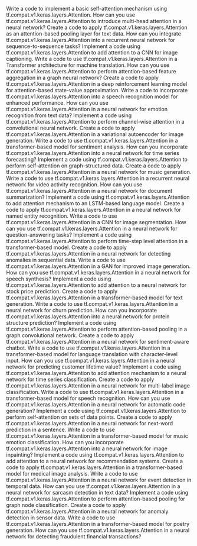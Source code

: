 Write a code to implement a basic self-attention mechanism using tf.compat.v1.keras.layers.Attention.
How can you use tf.compat.v1.keras.layers.Attention to introduce multi-head attention in a neural network?
Create a code to apply tf.compat.v1.keras.layers.Attention as an attention-based pooling layer for text data.
How can you integrate tf.compat.v1.keras.layers.Attention into a recurrent neural network for sequence-to-sequence tasks?
Implement a code using tf.compat.v1.keras.layers.Attention to add attention to a CNN for image captioning.
Write a code to use tf.compat.v1.keras.layers.Attention in a Transformer architecture for machine translation.
How can you use tf.compat.v1.keras.layers.Attention to perform attention-based feature aggregation in a graph neural network?
Create a code to apply tf.compat.v1.keras.layers.Attention in a deep reinforcement learning model for attention-based state-value approximation.
Write a code to incorporate tf.compat.v1.keras.layers.Attention into a speech recognition model for enhanced performance.
How can you use tf.compat.v1.keras.layers.Attention in a neural network for emotion recognition from text data?
Implement a code using tf.compat.v1.keras.layers.Attention to perform channel-wise attention in a convolutional neural network.
Create a code to apply tf.compat.v1.keras.layers.Attention in a variational autoencoder for image generation.
Write a code to use tf.compat.v1.keras.layers.Attention in a transformer-based model for sentiment analysis.
How can you incorporate tf.compat.v1.keras.layers.Attention into a neural network for time series forecasting?
Implement a code using tf.compat.v1.keras.layers.Attention to perform self-attention on graph-structured data.
Create a code to apply tf.compat.v1.keras.layers.Attention in a neural network for music generation.
Write a code to use tf.compat.v1.keras.layers.Attention in a recurrent neural network for video activity recognition.
How can you use tf.compat.v1.keras.layers.Attention in a neural network for document summarization?
Implement a code using tf.compat.v1.keras.layers.Attention to add attention mechanism to an LSTM-based language model.
Create a code to apply tf.compat.v1.keras.layers.Attention in a neural network for named entity recognition.
Write a code to use tf.compat.v1.keras.layers.Attention in a CNN for image segmentation.
How can you use tf.compat.v1.keras.layers.Attention in a neural network for question-answering tasks?
Implement a code using tf.compat.v1.keras.layers.Attention to perform time-step level attention in a transformer-based model.
Create a code to apply tf.compat.v1.keras.layers.Attention in a neural network for detecting anomalies in sequential data.
Write a code to use tf.compat.v1.keras.layers.Attention in a GAN for improved image generation.
How can you use tf.compat.v1.keras.layers.Attention in a neural network for speech synthesis?
Implement a code using tf.compat.v1.keras.layers.Attention to add attention to a neural network for stock price prediction.
Create a code to apply tf.compat.v1.keras.layers.Attention in a transformer-based model for text generation.
Write a code to use tf.compat.v1.keras.layers.Attention in a neural network for churn prediction.
How can you incorporate tf.compat.v1.keras.layers.Attention into a neural network for protein structure prediction?
Implement a code using tf.compat.v1.keras.layers.Attention to perform attention-based pooling in a graph convolutional network.
Create a code to apply tf.compat.v1.keras.layers.Attention in a neural network for sentiment-aware chatbot.
Write a code to use tf.compat.v1.keras.layers.Attention in a transformer-based model for language translation with character-level input.
How can you use tf.compat.v1.keras.layers.Attention in a neural network for predicting customer lifetime value?
Implement a code using tf.compat.v1.keras.layers.Attention to add attention mechanism to a neural network for time series classification.
Create a code to apply tf.compat.v1.keras.layers.Attention in a neural network for multi-label image classification.
Write a code to use tf.compat.v1.keras.layers.Attention in a transformer-based model for speech recognition.
How can you use tf.compat.v1.keras.layers.Attention in a neural network for automatic code generation?
Implement a code using tf.compat.v1.keras.layers.Attention to perform self-attention on sets of data points.
Create a code to apply tf.compat.v1.keras.layers.Attention in a neural network for next-word prediction in a sentence.
Write a code to use tf.compat.v1.keras.layers.Attention in a transformer-based model for music emotion classification.
How can you incorporate tf.compat.v1.keras.layers.Attention into a neural network for image inpainting?
Implement a code using tf.compat.v1.keras.layers.Attention to add attention to a neural network for recommendation systems.
Create a code to apply tf.compat.v1.keras.layers.Attention in a transformer-based model for medical image analysis.
Write a code to use tf.compat.v1.keras.layers.Attention in a neural network for event detection in temporal data.
How can you use tf.compat.v1.keras.layers.Attention in a neural network for sarcasm detection in text data?
Implement a code using tf.compat.v1.keras.layers.Attention to perform attention-based pooling for graph node classification.
Create a code to apply tf.compat.v1.keras.layers.Attention in a neural network for anomaly detection in sensor data.
Write a code to use tf.compat.v1.keras.layers.Attention in a transformer-based model for poetry generation.
How can you use tf.compat.v1.keras.layers.Attention in a neural network for detecting fraudulent financial transactions?